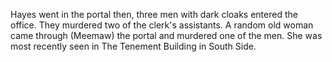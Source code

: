 
Hayes went in the portal then, three men with dark cloaks entered the office. They murdered two of the clerk's assistants. A random old woman came through (Meemaw) the portal and murdered one of the men. She was most recently seen in The Tenement Building in South Side. 